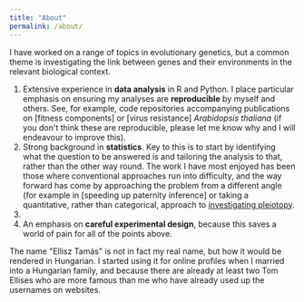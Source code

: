 ```yaml
---
title: "About"
permalink: /about/
---
```


I have worked on a range of topics in evolutionary genetics, but a common theme is investigating the link between genes and their environments in the relevant biological context.

1. Extensive experience in **data analysis** in R and Python. I place particular emphasis on ensuring my analyses are **reproducible** by myself and others. See, for example, code repositories accompanying publications on [fitness components] or [virus resistance] *Arabidopsis thaliana* (if you don't think these are reproducible, please let me know why and I will endeavour to improve this).
2. Strong background in **statistics**. Key to this is to start by identifying what the question to be answered is and tailoring the analysis to that, rather than the other way round. The work I have most enjoyed has been those where conventional approaches run into difficulty, and the way forward has come by approaching the problem from a different angle (for example in [speeding up paternity inference] or taking a quantitative, rather than categorical, approach to [investigating pleiotopy](https://github.com/ellisztamas/sintillate).
3. 
4. An emphasis on **careful experimental design**, because this saves a world of pain for all of the points above.

The name "Ellisz Tamás" is not in fact my real name, but how it would be rendered in Hungarian. I started using it for online profiles when I married into a Hungarian family, and because there are already at least two Tom Ellises who are more famous than me who have already used up the usernames on websites.
